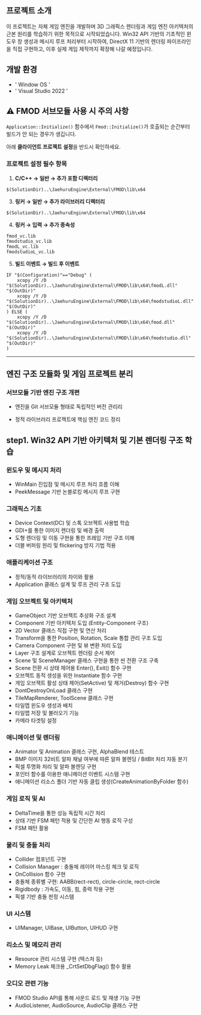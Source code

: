 ## 프로젝트 소개
이 프로젝트는 자체 게임 엔진을 개발하며 3D 그래픽스 렌더링과 게임 엔진 아키텍처의 근본 원리를 학습하기 위한 목적으로 시작되었습니다.
Win32 API 기반의 기초적인 윈도우 창 생성과 메시지 루프 처리부터 시작하여, DirectX 11 기반의 렌더링 파이프라인을 직접 구현하고, 이후 실제 게임 제작까지 확장해 나갈 예정입니다.

## 개발 환경
- ' Window OS '
- ' Visual Studio 2022 '

## ⚠️ FMOD 서브모듈 사용 시 주의 사항

`Application::Initialize()` 함수에서 `Fmod::Initialize()`가 호출되는 순간부터 빌드가 안 되는 경우가 생깁니다.

아래 **클라이언트 프로젝트 설정**을 반드시 확인하세요.

### 프로젝트 설정 필수 항목

1. **C/C++ → 일반 → 추가 포함 디렉터리**
```
$(SolutionDir)..\JaehuruEngine\External\FMOD\lib\x64
```
3. **링커 → 일반 → 추가 라이브러리 디렉터리**
```
$(SolutionDir)..\JaehuruEngine\External\FMOD\lib\x64
```
4. **링커 → 입력 → 추가 종속성**
```
fmod_vc.lib
fmodstudio_vc.lib
fmodL_vc.lib
fmodstudioL_vc.lib
```
5. **빌드 이벤트 → 빌드 후 이벤트**
```
IF "$(Configuration)"=="Debug" (
    xcopy /Y /D "$(SolutionDir)..\JaehuruEngine\External\FMOD\lib\x64\fmodL.dll" "$(OutDir)"
    xcopy /Y /D "$(SolutionDir)..\JaehuruEngine\External\FMOD\lib\x64\fmodstudioL.dll" "$(OutDir)"
) ELSE (
    xcopy /Y /D "$(SolutionDir)..\JaehuruEngine\External\FMOD\lib\x64\fmod.dll" "$(OutDir)"
    xcopy /Y /D "$(SolutionDir)..\JaehuruEngine\External\FMOD\lib\x64\fmodstudio.dll" "$(OutDir)"
)
```
---
## 엔진 구조 모듈화 및 게임 프로젝트 분리

### 서브모듈 기반 엔진 구조 개편

- 엔진을 Git 서브모듈 형태로 독립적인 버전 관리리

- 정적 라이브러리 프로젝트에 핵심 엔진 코드 정리

## step1. Win32 API 기반 아키텍처 및 기본 렌더링 구조 학습

### 윈도우 및 메시지 처리  
- WinMain 진입점 및 메시지 루프 처리 흐름 이해  
- PeekMessage 기반 논블로킹 메시지 루프 구현  

### 그래픽스 기초  
- Device Context(DC) 및 스톡 오브젝트 사용법 학습  
- GDI+를 통한 이미지 렌더링 및 배경 출력  
- 도형 렌더링 및 이동 구현을 통한 프레임 기반 구조 이해  
- 더블 버퍼링 원리 및 flickering 방지 기법 적용  

### 애플리케이션 구조  
- 정적/동적 라이브러리의 차이와 활용  
- Application 클래스 설계 및 루프 관리 구조 도입  

### 게임 오브젝트 및 아키텍처  
- GameObject 기반 오브젝트 추상화 구조 설계  
- Component 기반 아키텍처 도입 (Entity-Component 구조)  
- 2D Vector 클래스 직접 구현 및 연산 처리  
- Transform을 통한 Position, Rotation, Scale 통합 관리 구조 도입  
- Camera Component 구현 및 뷰 변환 처리 도입  
- Layer 구조 설계로 오브젝트 렌더링 순서 제어  
- Scene 및 SceneManager 클래스 구현을 통한 씬 전환 구조 구축  
- Scene 전환 시 상태 제어용 Enter(), Exit() 함수 구현  
- 오브젝트 동적 생성을 위한 Instantiate 함수 구현  
- 게임 오브젝트 활성 상태 제어(SetActive) 및 제거(Destroy) 함수 구현  
- DontDestroyOnLoad 클래스 구현
- TileMapRenderer, ToolScene 클래스 구현  
- 타일맵 윈도우 생성과 배치  
- 타일맵 저장 및 불러오기 기능  
- 카메라 타겟팅 설정  

### 애니메이션 및 렌더링  
- Animator 및 Animation 클래스 구현, AlphaBlend 테스트  
- BMP 이미지 32비트 알파 채널 여부에 따른 알파 블렌딩 / BitBlt 처리 자동 분기  
- 픽셀 투명화 처리 및 알파 블렌딩 구현  
- 포인터 함수를 이용한 애니메이션 이벤트 시스템 구현  
- 애니메이션 리소스 폴더 기반 자동 클립 생성(CreateAnimationByFolder 함수)  

### 게임 로직 및 AI  
- DeltaTime을 통한 성능 독립적 시간 처리  
- 상태 기반 FSM 패턴 적용 및 간단한 AI 행동 로직 구성  
- FSM 패턴 활용  

### 물리 및 충돌 처리  
- Collider 컴포넌트 구현  
- Collision Manager : 충돌체 레이어 마스킹 체크 및 로직  
- OnCollision 함수 구현  
- 충돌체 종류별 구현: AABB(rect-rect), circle-circle, rect-circle  
- Rigidbody : 가속도, 이동, 힘, 중력 작용 구현  
- 픽셀 기반 충돌 판정 시스템

### UI 시스템  
- UIManager, UIBase, UIButton, UIHUD 구현  

### 리소스 및 메모리 관리  
- Resource 관리 시스템 구현 (텍스처 등)  
- Memory Leak 체크용 _CrtSetDbgFlag() 함수 활용

### 오디오 관련 기능
- FMOD Studio API를 통해 사운드 로드 및 재생 기능 구현
- AudioListener, AudioSource, AudioClip 클래스 구현



